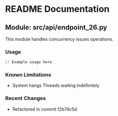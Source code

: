 # README Documentation

## Module: src/api/endpoint_26.py

This module handles concurrency issues operations.

### Usage

```python
// Example usage here
```

### Known Limitations

- System hangs Threads waiting indefinitely

### Recent Changes

- Refactored in commit f2b74c5d
